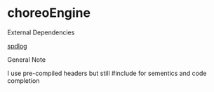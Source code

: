 # choreoEngine


External Dependencies

[spdlog](https://github.com/gabime/spdlog)


General Note

I use pre-compiled headers but still #include for sementics and code completion
